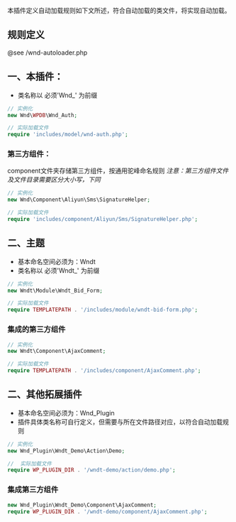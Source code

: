 
本插件定义自动加载规则如下文所述，符合自动加载的类文件，将实现自动加载。
## 规则定义
@see /wnd-autoloader.php

## 一、本插件：
- 类名称以 必须'Wnd_' 为前缀

```php
// 实例化
new Wnd\WPDB\Wnd_Auth;

// 实际加载文件
require 'includes/model/wnd-auth.php';
```

### 第三方组件：
component文件夹存储第三方组件，按通用驼峰命名规则
*注意：第三方组件文件及文件目录需要区分大小写，下同*
```php
// 实例化
new Wnd\Component\Aliyun\Sms\SignatureHelper;

// 实际加载文件
require 'includes/component/Aliyun/Sms/SignatureHelper.php';
```

## 二、主题
- 基本命名空间必须为：Wndt
- 类名称以 必须'Wndt_' 为前缀
```php
// 实例化
new Wndt\Module\Wndt_Bid_Form;

// 实际加载文件
require TEMPLATEPATH . '/includes/module/wndt-bid-form.php';
```

### 集成的第三方组件
```php
// 实例化
new Wndt\Component\AjaxComment;

// 实际加载文件
require TEMPLATEPATH . '/includes/component/AjaxComment.php';
```

## 二、其他拓展插件
 - 基本命名空间必须为：Wnd_Plugin
 - 插件具体类名称可自行定义，但需要与所在文件路径对应，以符合自动加载规则
 ```php
// 实例化
 new Wnd_Plugin\Wndt_Demo\Action\Demo;

//  实际加载文件
 require WP_PLUGIN_DIR . '/wndt-demo/action/demo.php';
 ```

### 集成第三方组件
```php
new Wnd_Plugin\Wndt_Demo\Component\AjaxComment;
require WP_PLUGIN_DIR . '/wndt-demo/component/AjaxComment.php';
```

